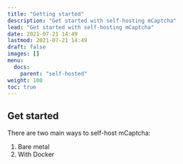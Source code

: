 ```yaml
---
title: "Getting started"
description: "Get started with self-hosting mCaptcha"
lead: "Get started with self-hosting mCaptcha"
date: 2021-07-21 14:49
lastmod: 2021-07-21 14:49
draft: false
images: []
menu:
  docs:
    parent: "self-hosted"
weight: 100
toc: true
---
```


## Get started

There are two main ways to self-host mCaptcha:

1. Bare metal
2. With Docker
